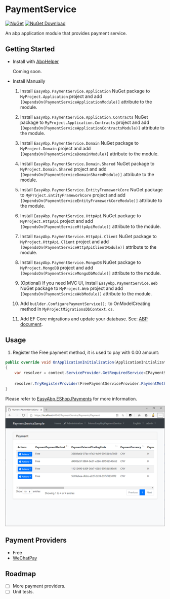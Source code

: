 # PaymentService

[![NuGet](https://img.shields.io/nuget/v/EasyAbp.PaymentService.Domain.Shared.svg?style=flat-square)](https://www.nuget.org/packages/EasyAbp.PaymentService.Domain.Shared)
[![NuGet Download](https://img.shields.io/nuget/dt/EasyAbp.PaymentService.Domain.Shared.svg?style=flat-square)](https://www.nuget.org/packages/EasyAbp.PaymentService.Domain.Shared)

An abp application module that provides payment service.

## Getting Started

* Install with [AbpHelper](https://github.com/EasyAbp/AbpHelper.GUI)

    Coming soon.

* Install Manually

    1. Install `EasyAbp.PaymentService.Application` NuGet package to `MyProject.Application` project and add `[DependsOn(PaymentServiceApplicationModule)]` attribute to the module.

    1. Install `EasyAbp.PaymentService.Application.Contracts` NuGet package to `MyProject.Application.Contracts` project and add `[DependsOn(PaymentServiceApplicationContractsModule)]` attribute to the module.

    1. Install `EasyAbp.PaymentService.Domain` NuGet package to `MyProject.Domain` project and add `[DependsOn(PaymentServiceDomainModule)]` attribute to the module.

    1. Install `EasyAbp.PaymentService.Domain.Shared` NuGet package to `MyProject.Domain.Shared` project and add `[DependsOn(PaymentServiceDomainSharedModule)]` attribute to the module.

    1. Install `EasyAbp.PaymentService.EntityFrameworkCore` NuGet package to `MyProject.EntityFrameworkCore` project and add `[DependsOn(PaymentServiceEntityFrameworkCoreModule)]` attribute to the module.

    1. Install `EasyAbp.PaymentService.HttpApi` NuGet package to `MyProject.HttpApi` project and add `[DependsOn(PaymentServiceHttpApiModule)]` attribute to the module.

    1. Install `EasyAbp.PaymentService.HttpApi.Client` NuGet package to `MyProject.HttpApi.Client` project and add `[DependsOn(PaymentServiceHttpApiClientModule)]` attribute to the module.

    1. Install `EasyAbp.PaymentService.MongoDB` NuGet package to `MyProject.MongoDB` project and add `[DependsOn(PaymentServiceMongoDbModule)]` attribute to the module.

    1. (Optional) If you need MVC UI, install `EasyAbp.PaymentService.Web` NuGet package to `MyProject.Web` project and add `[DependsOn(PaymentServiceWebModule)]` attribute to the module.

    1. Add `builder.ConfigurePaymentService();` to OnModelCreating method in `MyProjectMigrationsDbContext.cs`.

    1. Add EF Core migrations and update your database. See: [ABP document](https://docs.abp.io/en/abp/latest/Tutorials/Part-1?UI=MVC#add-new-migration-update-the-database).

## Usage

1. Register the Free payment method, it is used to pay with 0.00 amount:
```csharp
public override void OnApplicationInitialization(ApplicationInitializationContext context)
{
    var resolver = context.ServiceProvider.GetRequiredService<IPaymentServiceResolver>();

    resolver.TryRegisterProvider(FreePaymentServiceProvider.PaymentMethod, typeof(FreePaymentServiceProvider));
}
```

Please refer to [EasyAbp.EShop.Payments](https://github.com/EasyAbp/EShop/tree/dev/modules/EasyAbp.EShop.Payments) for more information.

![Payment](docs/images/Payment.png)

## Payment Providers

* Free
* [WeChatPay](docs/WeChatPay/README.md)

## Roadmap

- [ ] More payment providers.
- [ ] Unit tests.

